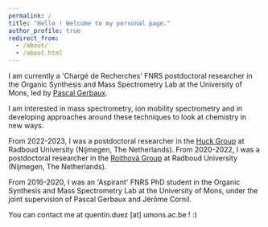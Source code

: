 ```yaml
---
permalink: /
title: "Hello ! Welcome to my personal page."
author_profile: true
redirect_from: 
  - /about/
  - /about.html
---
```


I am currently a 'Chargé de Recherches' FNRS postdoctoral researcher in the Organic Synthesis and Mass Spectrometry Lab at the University of Mons, led by [Pascal Gerbaux](https://staff.umons.ac.be/pascal.gerbaux/activites.html).

I am interested in mass spectrometry, ion mobility spectrometry and in developing approaches around these techniques to look at chemistry in new ways.

From 2022-2023, I was a postdoctoral researcher in the [Huck Group](https://www.hucklab.com/) at Radboud University (Nijmegen, The Netherlands).
From 2020-2022, I was a postdoctoral researcher in the [Roithová Group](https://www.roithova-group.com/) at Radboud University (Nijmegen, The Netherlands).

From 2016-2020, I was an 'Aspirant' FNRS PhD student in the Organic Synthesis and Mass Spectrometry Lab at the University of Mons, under the joint supervision of Pascal Gerbaux and Jérôme Cornil.

You can contact me at quentin.duez [at] umons.ac.be ! :)

